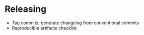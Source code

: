 # Releasing

- Tag commits; generate changelog from conventional commits
- Reproducible artifacts checklist
